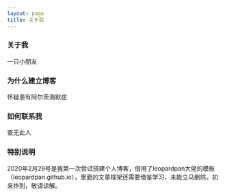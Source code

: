 ```yaml
---
layout: page
title: 关于我
---
```

<h3> 关于我 </h3>  
<p>
<p>
一只小朋友
<h3> 为什么建立博客 </h3>  
<p>
<p>
怀疑患有阿尔茨海默症

<h3> 如何联系我 </h3>  
<p>
<p>
查无此人  


<h3> 特别说明 </h3>
2020年2月29号是我第一次尝试搭建个人博客，借用了leopardpan大佬的模板（leopardpan.github.io），里面的文章框架还需要借鉴学习，未能立马删除。初来炸到，敬请谅解。
